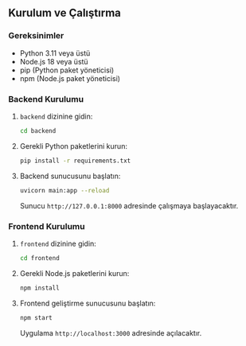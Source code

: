 
## Kurulum ve Çalıştırma

### Gereksinimler

- Python 3.11 veya üstü
- Node.js 18 veya üstü
- pip (Python paket yöneticisi)
- npm (Node.js paket yöneticisi)

### Backend Kurulumu

1.  `backend` dizinine gidin:
    ```bash
    cd backend
    ```

2.  Gerekli Python paketlerini kurun:
    ```bash
    pip install -r requirements.txt
    ```

3.  Backend sunucusunu başlatın:
    ```bash
    uvicorn main:app --reload
    ```
    Sunucu `http://127.0.0.1:8000` adresinde çalışmaya başlayacaktır.

### Frontend Kurulumu

1.  `frontend` dizinine gidin:
    ```bash
    cd frontend
    ```

2.  Gerekli Node.js paketlerini kurun:
    ```bash
    npm install
    ```

3.  Frontend geliştirme sunucusunu başlatın:
    ```bash
    npm start
    ```
    Uygulama `http://localhost:3000` adresinde açılacaktır.
